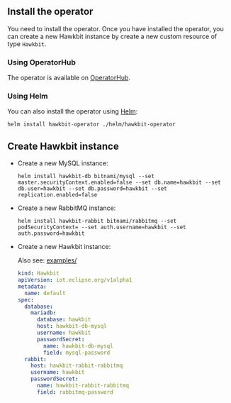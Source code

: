 ## Install the operator

You need to install the operator. Once you have installed the operator, you can create a new Hawkbit instance by
create a new custom resource of type `Hawkbit`.

### Using OperatorHub

The operator is available on [OperatorHub](https://operatorhub.io/operator/hawkbit-operator).

### Using Helm

You can also install the operator using [Helm](https://helm.sh/):

    helm install hawkbit-operator ./helm/hawkbit-operator

## Create Hawkbit instance

* Create a new MySQL instance:

  ~~~
  helm install hawkbit-db bitnami/mysql --set master.securityContext.enabled=false --set db.name=hawkbit --set db.user=hawkbit --set db.password=hawkbit --set replication.enabled=false
  ~~~

* Create a new RabbitMQ instance:

  ~~~
  helm install hawkbit-rabbit bitnami/rabbitmq --set podSecurityContext= --set auth.username=hawkbit --set auth.password=hawkbit
  ~~~
 
* Create a new Hawkbit instance:

  Also see: [examples/](examples/)

  ~~~yaml
  kind: Hawkbit
  apiVersion: iot.eclipse.org/v1alpha1
  metadata:
    name: default
  spec:
    database:
      mariadb:
        database: hawkbit
        host: hawkbit-db-mysql
        username: hawkbit
        passwordSecret:
          name: hawkbit-db-mysql
          field: mysql-password
    rabbit:
      host: hawkbit-rabbit-rabbitmq
      username: hawkbit
      passwordSecret:
        name: hawkbit-rabbit-rabbitmq
        field: rabbitmq-password
  ~~~
